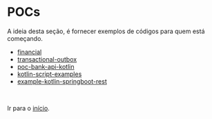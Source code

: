 # POCs

A ideia desta seção, é fornecer exemplos de códigos para quem está começando.

- [financial](https://github.com/gustavofreze/financial000)
- [transactional-outbox](https://github.com/gustavofreze/transactional-outbox)
- [poc-bank-api-kotlin](https://github.com/GuillaumeFalourd/poc-bank-api-kotlin)
- [kotlin-script-examples](https://github.com/Kotlin/kotlin-script-examples)
- [example-kotlin-springboot-rest](https://github.com/justiandre/example-kotlin-springboot-rest)

<br>

Ir para o [início](https://github.com/gustavofreze/kotlin4noobs#Roadmap).
